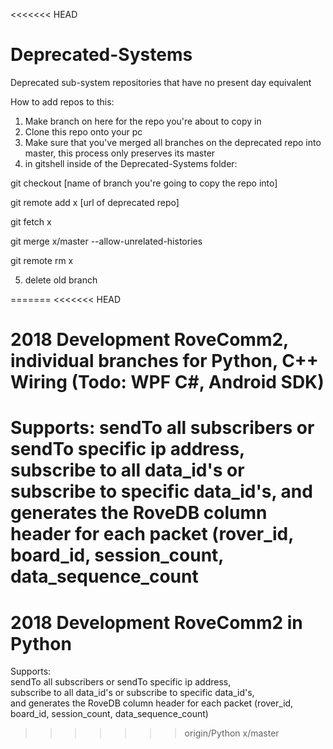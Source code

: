 <<<<<<< HEAD
# Deprecated-Systems
 Deprecated sub-system repositories that have no present day equivalent

How to add repos to this: 

1) Make branch on here for the repo you're about to copy in
2) Clone this repo onto your pc
3) Make sure that you've merged all branches on the deprecated repo into master, this process only preserves its master
4) in gitshell inside of the Deprecated-Systems folder:

git checkout [name of branch you're going to copy the repo into]

git remote add x [url of deprecated repo]

git fetch x

git merge x/master --allow-unrelated-histories

git remote rm x

5) delete old branch

=======
<<<<<<< HEAD
# 2018 Development RoveComm2, individual branches for Python, C++ Wiring (Todo: WPF C#, Android SDK)

Supports:
sendTo all subscribers or sendTo specific ip address,
subscribe to all data_id's or subscribe to specific data_id's,
and generates the RoveDB column header for each packet (rover_id, board_id, session_count, data_sequence_count
=======
# 2018 Development RoveComm2 in Python 

Supports:  
sendTo all subscribers or sendTo specific ip address,   
subscribe to all data_id's or subscribe to specific data_id's,  
and generates the RoveDB column header for each packet (rover_id, board_id, session_count, data_sequence_count)
>>>>>>> origin/Python
>>>>>>> x/master
